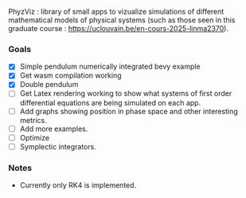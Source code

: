 PhyzViz : library of small apps to vizualize simulations of different mathematical models of physical systems (such as those seen in this graduate course : https://uclouvain.be/en-cours-2025-linma2370). 

### Goals
 - [x] Simple pendulum numerically integrated bevy example
 - [x] Get wasm compilation working
 - [x] Double pendulum
 - [ ] Get Latex rendering working to show what systems of first order differential equations are being simulated on each app.
 - [ ] Add graphs showing position in phase space and other interesting metrics.
 - [ ] Add more examples.
 - [ ] Optimize 
 - [ ] Symplectic integrators.

### Notes
- Currently only RK4 is implemented.